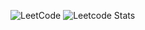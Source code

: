 
![LeetCode](https://img.shields.io/badge/LeetCode-000000?style=for-the-badge&logo=LeetCode&logoColor=#d16c06)
![Leetcode Stats](https://leetcard.jacoblin.cool/surendars0401?ext=heatmap)


<!---
surendars0401/surendars0401 is a ✨ special ✨ repository because its `README.md` (this file) appears on your GitHub profile.
You can click the Preview link to take a look at your changes.
--->

